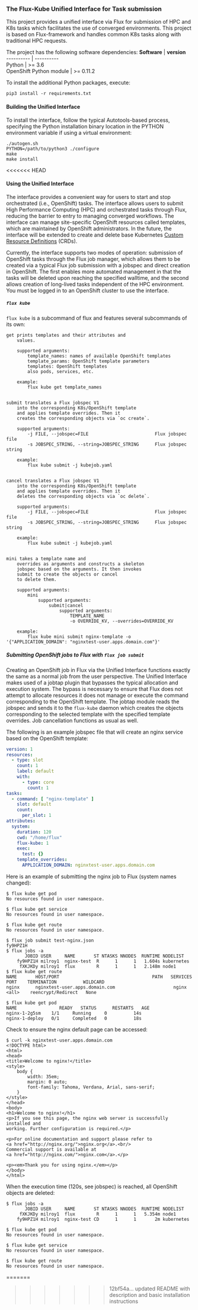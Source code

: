 ### The Flux-Kube Unified Interface for Task submission

This project provides a unified interface via Flux for 
submission of HPC and K8s tasks which facilitates the use 
of converged environments. This project is based on 
Flux-framework and handles common K8s tasks along with 
traditional HPC requests.

The project has the following software dependencies:
**Software**              | **version**  
----------                | ----------   
Python                    | >= 3.6       
OpenShift Python module   | >= 0.11.2    

To install the additional Python packages, execute: 
```
pip3 install -r requirements.txt
```

#### Building the Unified Interface

To install the interface, follow the typical Autotools-based process, 
specifying the Python installation binary location in the PYTHON 
environment variable if using a virtual environment: 
```
./autogen.sh
PYTHON=/path/to/python3 ./configure
make
make install
```
<<<<<<< HEAD

#### Using the Unified Interface
The interface provides a convenient way for users to start and stop orchestrated (i.e., OpenShift) tasks.  The interface allows users to submit High Performance Computing (HPC) and orchestrated tasks through Flux, reducing the barrier to entry to managing converged workflows.  The interface can manage site-specific OpenShift resources called templates, which are maintained by OpenShift administrators.  In the future, the interface will be extended to create and delete base Kubernetes [Custom Resource Definitions](https://kubernetes.io/docs/tasks/extend-kubernetes/custom-resources/custom-resource-definitions/) (CRDs).

Currently, the interface supports two modes of operation: submission of OpenShift tasks through the Flux job manager, which allows them to be created via a typical Flux job submission with a jobspec and direct creation in OpenShift.  The first enables more automated management in that the tasks will be deleted upon reaching the specified walltime, and the second allows creation of long-lived tasks independent of the HPC environment.  You must be logged in to an OpenShift cluster to use the interface.

##### `flux kube`

`flux kube` is a subcommand of flux and features several subcommands of its own:
```
get prints templates and their attributes and
    values.

    supported arguments:
        template_names: names of available OpenShift templates
        template_params: OpenShift template parameters
        templates: OpenShift templates
        also pods, services, etc.

    example:
        flux kube get template_names


submit translates a Flux jobspec V1
    into the corresponding K8s/OpenShift template
    and applies template overrides. Then it
    creates the corresponding objects via `oc create`.

    supported arguments:
        -j FILE, --jobspec=FILE                         Flux jobspec file
        -s JOBSPEC_STRING, --string=JOBSPEC_STRING      Flux jobspec string

    example:
        flux kube submit -j kubejob.yaml


cancel translates a Flux jobspec V1
    into the corresponding K8s/OpenShift template
    and applies template overrides. Then it
    deletes the corresponding objects via `oc delete`.

    supported arguments:
        -j FILE, --jobspec=FILE                         Flux jobspec file
        -s JOBSPEC_STRING, --string=JOBSPEC_STRING      Flux jobspec string

    example:
        flux kube submit -j kubejob.yaml


mini takes a template name and
    overrides as arguments and constructs a skeleton
    jobspec based on the arguments. It then invokes
    submit to create the objects or cancel
    to delete them.

    supported arguments:
        mini 
            supported arguments:
                submit|cancel
                    supported arguments: 
                        TEMPLATE_NAME
                        -o OVERRIDE_KV, --overrides=OVERRIDE_KV 

    example:
        flux kube mini submit nginx-template -o '{"APPLICATION_DOMAIN": "nginxtest-user.apps.domain.com"}'
```

##### Submitting OpenShift jobs to Flux with `flux job submit`
Creating an OpenShift job in Flux via the Unified Interface functions exactly the same as a normal job from the user perspective. The Unified Interface makes used of a jobtap plugin that bypasses the typical allocation and execution system. The bypass is necessary to ensure that Flux does not attempt to allocate resources it does not manage or execute the command corresponding to the OpenShift template. The jobtap module reads the jobspec and sends it to the `flux-kube` daemon which creates the objects corresponding to the selected template with the specified template overrides.  Job cancellation functions as usual as well.

The following is an example jobspec file that will create an nginx service based on the OpenShift template:

```yaml
version: 1
resources:
  - type: slot
    count: 1
    label: default
    with:
      - type: core
        count: 1
tasks:
  - command: [ "nginx-template" ]
    slot: default
    count:
      per_slot: 1
attributes:
  system:
    duration: 120
    cwd: "/home/flux"
    flux-kube: 1
    exec:
      test: {}
    template_overrides:
      APPLICATION_DOMAIN: nginxtest-user.apps.domain.com
```

Here is an example of submitting the nginx job to Flux (system names changed):

```console
$ flux kube get pod
No resources found in user namespace.

$ flux kube get service
No resources found in user namespace.

$ flux kube get route
No resources found in user namespace.

$ flux job submit test-nginx.json 
fy9HPZ1H
$ flux jobs -a
       JOBID USER     NAME       ST NTASKS NNODES  RUNTIME NODELIST
    fy9HPZ1H milroy1  nginx-test  R      1      1   1.604s kubernetes
     fXKJKDy milroy1  flux        R      1      1   2.148m node1
$ flux kube get route
NAME       HOST/PORT                                   PATH   SERVICES   PORT    TERMINATION          WILDCARD
nginx      nginxtest-user.apps.domain.com                      nginx    <all>    reencrypt/Redirect   None

$ flux kube get pod  
NAME                READY   STATUS      RESTARTS   AGE
nginx-1-2g5sm    1/1     Running     0          14s
nginx-1-deploy   0/1     Completed   0          18s
```
Check to ensure the nginx default page can be accessed:
```console
$ curl -k nginxtest-user.apps.domain.com
<!DOCTYPE html>
<html>
<head>
<title>Welcome to nginx!</title>
<style>
    body {
        width: 35em;
        margin: 0 auto;
        font-family: Tahoma, Verdana, Arial, sans-serif;
    }
</style>
</head>
<body>
<h1>Welcome to nginx!</h1>
<p>If you see this page, the nginx web server is successfully installed and
working. Further configuration is required.</p>

<p>For online documentation and support please refer to
<a href="http://nginx.org/">nginx.org</a>.<br/>
Commercial support is available at
<a href="http://nginx.com/">nginx.com</a>.</p>

<p><em>Thank you for using nginx.</em></p>
</body>
</html>
```

When the execution time (120s, see jobspec) is reached, all OpenShift objects are deleted:
```console
$ flux jobs -a
       JOBID USER     NAME       ST NTASKS NNODES  RUNTIME NODELIST
     fXKJKDy milroy1  flux        R      1      1   5.354m node1
    fy9HPZ1H milroy1  nginx-test CD      1      1       2m kubernetes

$ flux kube get pod
No resources found in user namespace.

$ flux kube get service
No resources found in user namespace.

$ flux kube get route  
No resources found in user namespace.
```
=======
>>>>>>> 12bf54a... updated README with description and basic installation instructions
